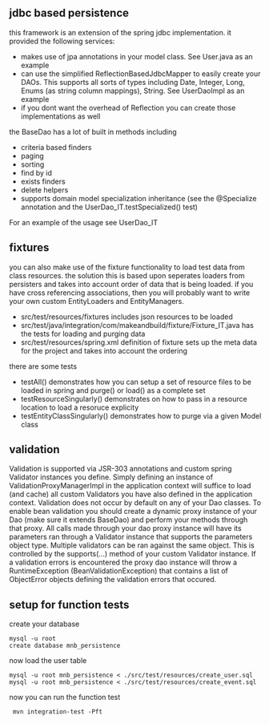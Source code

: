 jdbc based persistence
--------

this framework is an extension of the spring jdbc implementation.  it provided the following services:
* makes use of jpa annotations in your model class.  See User.java as an example
* can use the simplified ReflectionBasedJdbcMapper to easily create your DAOs.  This supports all sorts of types including Date, Integer, Long, Enums (as string column mappings), String.  See UserDaoImpl as an example
* if you dont want the overhead of Reflection you can create those implementations as well

the BaseDao has a lot of built in methods including
* criteria based finders
* paging
* sorting
* find by id
* exists finders
* delete helpers
* supports domain model specialization inheritance (see the @Specialize annotation and the UserDao_IT.testSpecialized() test)

For an example of the usage see UserDao_IT

fixtures
-------

you can also make use of the fixture functionality to load test data from class resources.  the solution this is based upon seperates loaders from persisters and takes into account order of data that is being loaded.  if you have cross referencing associations, then you will probably want to write your own custom EntityLoaders and EntityManagers.

* src/test/resources/fixtures includes json resources to be loaded
* src/test/java/integration/com/makeandbuild/fixture/Fixture_IT.java has the tests for loading and purging data
* src/test/resources/spring.xml definition of fixture sets up the meta data for the project and takes into account the ordering

there are some tests
* testAll() demonstrates how you can setup a set of resource files to be loaded in spring and purge() or load() as a complete set
* testResourceSingularly() demonstrates on how to pass in a resource location to load a resoruce explicity
* testEntityClassSingularly() demonstrates how to purge via a given Model class


validation
-------

Validation is supported via JSR-303 annotations and custom spring Validator instances you define. Simply defining an
instance of ValidationProxyManagerImpl in the application context will suffice to load (and cache) all custom
Validators you have also defined in the application context. Validation does not occur by default on any of your Dao
classes. To enable bean validation you should create a dynamic proxy instance of your Dao (make sure it extends
BaseDao) and perform your methods through that proxy. All calls made through your dao proxy instance will have its
parameters ran through a Validator instance that supports the parameters object type. Multiple validators can be ran
against the same object. This is controlled by the supports(...) method of your custom Validator instance. If a
validation errors is encountered the proxy dao instance will throw a RuntimeException (BeanValidationException) that
contains a list of ObjectError objects defining the validation errors that occured.

setup for function tests
------------------

create your database

    mysql -u root
    create database mnb_persistence

now load the user table

    mysql -u root mnb_persistence < ./src/test/resources/create_user.sql
    mysql -u root mnb_persistence < ./src/test/resources/create_event.sql

now you can run the function test

     mvn integration-test -Pft